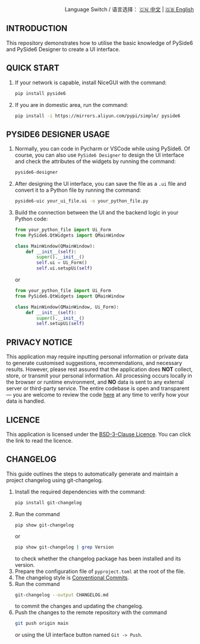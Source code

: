 <p align="right">
  Language Switch / 语言选择：
  <a href="./README.zh-CN.md">🇨🇳 中文</a> | <a href="./README.md">🇬🇧 English</a>
</p>

**INTRODUCTION**
---
This repository demonstrates how to utilise the basic knowledge of PySide6 and PySide6 Designer to create a UI
interface.

**QUICK START**
---

1. If your network is capable, install NiceGUI with the command:
    ```bash
    pip install pyside6
    ```
2. If you are in domestic area, run the command:
    ```bash
    pip install -i https://mirrors.aliyun.com/pypi/simple/ pyside6
    ```

**PYSIDE6 DESIGNER USAGE**
---

1. Normally, you can code in Pycharm or VSCode while using PySide6. Of course, you can also use `PySide6 Designer` to
   design the UI interface and check the attributes of the widgets by running the command:
    ```bash
    pyside6-designer
    ```
2. After designing the UI interface, you can save the file as a `.ui` file and convert it to a Python file by running
   the command:
    ```bash
    pyside6-uic your_ui_file.ui -o your_python_file.py
    ```
3. Build the connection between the UI and the backend logic in your Python code:
    ```python
    from your_python_file import Ui_Form
    from PySide6.QtWidgets import QMainWindow

    class MainWindow(QMainWindow):
        def __init__(self):
            super().__init__()
            self.ui = Ui_Form()
            self.ui.setupUi(self)
    ```
   or
    ```python
    from your_python_file import Ui_Form
    from PySide6.QtWidgets import QMainWindow
    
    class MainWindow(QMainWindow, Ui_Form):
        def __init__(self):
            super().__init__()
            self.setupUi(self)
    ```

**PRIVACY NOTICE**
---
This application may require inputting personal information or private data to generate customised suggestions,
recommendations, and necessary results. However, please rest assured that the application does **NOT** collect, store,
or transmit your personal information. All processing occurs locally in the browser or runtime environment, and **NO**
data is sent to any external server or third-party service. The entire codebase is open and transparent — you are
welcome to review the code [here](./) at any time to verify how your data is handled.

**LICENCE**
---
This application is licensed under the [BSD-3-Clause Licence](LICENCE). You can click the link to read the licence.

**CHANGELOG**
---
This guide outlines the steps to automatically generate and maintain a project changelog using git-changelog.

1. Install the required dependencies with the command:
    ```bash
    pip install git-changelog
    ```
2. Run the command
    ```bahs
    pip show git-changelog
    ```
   or
    ```bash
    pip show git-changelog | grep Version
    ```
   to check whether the changelog package has been installed and its version.
3. Prepare the configuration file of `pyproject.toml` at the root of the file.
4. The changelog style is [Conventional Commits](https://www.conventionalcommits.org/en/v1.0.0/).
5. Run the command
    ```bash
    git-changelog --output CHANGELOG.md
    ```
   to commit the changes and updating the changelog.
6. Push the changes to the remote repository with the command
    ```bash
    git push origin main
    ```
   or using the UI interface button named `Git -> Push`.